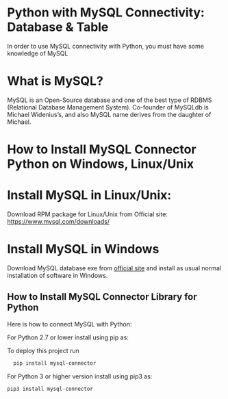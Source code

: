 
# Python with MySQL Connectivity: Database & Table

In order to use MySQL connectivity with Python, you must have some knowledge of MySQL

# What is MySQL?

MySQL is an Open-Source database and one of the best type of RDBMS (Relational Database Management System). Co-founder of MySQLdb is Michael Widenius’s, and also MySQL name derives from the daughter of Michael.

# How to Install MySQL Connector Python on Windows, Linux/Unix
# Install MySQL in Linux/Unix:
Download RPM package for Linux/Unix from Official site: https://www.mysql.com/downloads/

# Install MySQL in Windows

Download MySQL database exe from [official site](https://www.mysql.com/downloads/) and install as usual normal installation of software in Windows. 




## How to Install MySQL Connector Library for Python

Here is how to connect MySQL with Python:

For Python 2.7 or lower install using pip as:



To deploy this project run

```bash
  pip install mysql-connector
```
For Python 3 or higher version install using pip3 as:

```bash 
pip3 install mysql-connector
```

